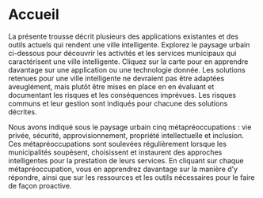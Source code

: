 # Accueil

La présente trousse décrit plusieurs des applications existantes et des outils actuels qui rendent une ville intelligente. Explorez le paysage urbain ci-dessous pour découvrir les activités et les services municipaux qui caractérisent une ville intelligente. Cliquez sur la carte pour en apprendre davantage sur une application ou une technologie donnée. Les solutions retenues pour une ville intelligente ne devraient pas être adaptées aveuglément, mais plutôt être mises en place en en évaluant et documentant les risques et les conséquences imprévues. Les risques communs et leur gestion sont indiqués pour chacune des solutions décrites.

Nous avons indiqué sous le paysage urbain cinq métapréoccupations : vie privée, sécurité, approvisionnement, propriété intellectuelle et inclusion. Ces métapréoccupations sont soulevées régulièrement lorsque les municipalités soupèsent, choisissent et instaurent des approches intelligentes pour la prestation de leurs services. En cliquant sur chaque métapréoccupation, vous en apprendrez davantage sur la manière d’y répondre, ainsi que sur les ressources et les outils nécessaires pour le faire de façon proactive.

